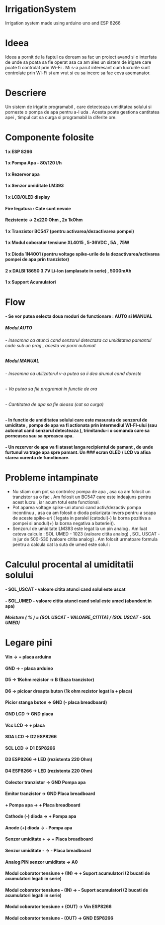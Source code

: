 # IrrigationSystem

Irrigation system made using arduino uno and ESP 8266

# Ideea

Ideea a pornit de la faptul ca doream sa fac un proiect avand si o interfata de unde sa poata sa fie operat
asa ca am ales un sistem de irigare care poate fi controlat prin Wi-Fi . Mi s-a parut interesant cum lucrurile sunt
controlate prin Wi-Fi si am vrut si eu sa incerc sa fac ceva asemanator.

# Descriere

Un sistem de irigatie programabil , care detecteaza umiditatea solului si porneste o pompa de apa pentru a-l uda . Acesta poate gestiona cantitatea apei , timpul cat sa curga si programabil la diferite ore.

# Componente folosite

#### 1 x ESP 8266

#### 1 x Pompa Apa - 80/120 l/h

#### 1 x Rezervor apa

#### 1 x Senzor umiditate LM393

#### 1 x LCD/OLED display

#### Fire legatura : Cate sunt nevoie

####  Rezistente -> 2x220 Ohm , 2x 1kOhm 

#### 1 x Tranzistor BC547 (pentru activarea/dezactivarea pompei)

#### 1 x Modul coborator tensiune XL4015 , 5-36VDC , 5A , 75W

#### 1 x Dioda 1N4001 (pentru voltage spike-urile de la dezactivarea/activarea pompei de apa prin tranzistor)

#### 2 x DALBI 18650 3.7V Li-Ion (amplasate in serie) , 5000mAh

#### 1 x Support Acumulatori

# Flow

#### - Se vor putea selecta doua moduri de functionare : AUTO si MANUAL

##### Modul AUTO

###### - Inseamna ca atunci cand senzorul detectaza ca umiditatea pamantul cade sub un prag , acesta va porni automat

##### Modul MANUAL

###### - Inseamna ca utilizatorul v-a putea sa ii dea drumul cand doreste

###### - Va putea sa fie programat in functie de ora

###### - Cantitatea de apa sa fie aleasa (cat sa curga)

#### - In functie de umiditatea solului care este masurata de senzorul de umiditate , pompa de apa va fi actionata prin intermediul WI-FI-ului (sau automat cand senzorul detecteaza ), trimitandu-i o comanda care sa porneasca sau sa opreasca apa. 
#### - Un rezervor de apa va fi atasat langa recipientul de pamant , de unde furtunul va trage apa spre pamant. Un ### ecran OLED / LCD va afisa starea curenta de functionare.

# Probleme intampinate

- Nu stiam cum pot sa controlez pompa de apa , asa ca am folosit un tranzistor sa o fac . Am folosit un BC547 care este indeajuns pentru acest lucru , iar acum totul este functional.
- Pot aparea voltage spike-uri atunci cand activ/dezactiv pompa incontinuu , asa ca am folosit o dioda polarizata invers pentru a scapa de aceste spike-uri ( legata in paralel (catodul(-) la borna pozitiva a pompei si anodul(+) la borna negativa a bateriei)).
- Senzorul de umiditate LM393 este legat la un pin analog . Am luat cateva calcule : SOL UMED - 1023 (valoare citita analog) , SOL USCAT - in jur de 500-530 (valoare citita analog) . Am folosit urmatoare formula pentru a calcula cat la suta de umed este solul :

# Calculul procental al umiditatii solului 
#### - SOL_USCAT - valoare citita atunci cand solul este uscat
#### - SOL_UMED - valoare citita atunci cand solul este umed (abundent in apa)

##### Moisture ( % ) = (SOL USCAT - VALOARE_CITITA) / (SOL USCAT - SOL UMED)

# Legare pini

#### Vin -> + placa arduino
#### GND -> - placa arduino
#### D5 -> 1Kohm rezistor -> B (Baza tranzistor)
#### D6 -> picioar dreapta buton (1k ohm rezistor legat la + placa)
#### Picior stanga buton -> GND (- placa breadboard)
#### GND LCD -> GND placa
#### Vcc LCD -> + placa
#### SDA LCD -> D2 ESP8266
#### SCL LCD -> D1 ESP8266
#### D3 ESP8266 -> LED (rezistenta 220 Ohm)
#### D4 ESP8266 -> LED (rezistenta 220 Ohm)
#### Colector tranzistor -> GND Pompa apa
#### Emitor tranzistor -> GND Placa breadboard
#### + Pompa apa -> + Placa breadboard
#### Cathode (-) dioda -> + Pompa apa
#### Anode (+) dioda -> - Pompa apa
#### Senzor umiditate + -> + Placa breadboard
#### Senzor umiditate - -> - Placa breadboard
#### Analog PIN senzor umiditate -> A0
#### Modul coborator tensiune + (IN) -> + Suport acumulatori (2 bucati de acumulatori legati in serie)
#### Modul coborator tensiune - (IN) -> - Suport acumulatori (2 bucati de acumulatori legati in serie)
#### Modul coborator tensiune + (OUT) -> Vin ESP8266
#### Modul coborator tensiune - (OUT) -> GND ESP8266


